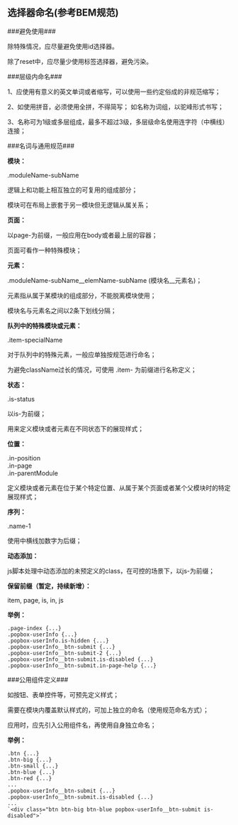 选择器命名(参考BEM规范)
------------

###避免使用###

除特殊情况，应尽量避免使用id选择器。

除了reset中，应尽量少使用标签选择器，避免污染。

###层级内命名###

1、应使用有意义的英文单词或者缩写，可以使用一些约定俗成的非规范缩写；

2、如使用拼音，必须使用全拼，不得简写； 如名称为词组，以驼峰形式书写；

3、名称可为1级或多层组成，最多不超过3级，多层级命名使用连字符（中横线）连接；

###名词与通用规范###

**模块：**

.moduleName-subName
 
逻辑上和功能上相互独立的可复用的组成部分；
 
模块可在布局上嵌套于另一模块但无逻辑从属关系；
 
**页面：** 

以page-为前缀，一般应用在body或者最上层的容器；

页面可看作一种特殊模块；

**元素：**

 .moduleName-subName__elemName-subName (模块名__元素名)；
 
 元素指从属于某模块的组成部分，不能脱离模块使用；
 
 模块名与元素名之间以2条下划线分隔；

**队列中的特殊模块或元素：**

 .item-specialName

 对于队列中的特殊元素，一般应单独按规范进行命名；

 为避免className过长的情况，可使用 .item- 为前缀进行名称定义；
 
**状态：**

 .is-status
 
 以is-为前缀；
 
 用来定义模块或者元素在不同状态下的展现样式；

**位置：**

 .in-position  
 .in-page  
 .in-parentModule

  定义模块或者元素在位于某个特定位置、从属于某个页面或者某个父模块时的特定展现样式；

**序列：**

 .name-1

 使用中横线加数字为后缀；
 
**动态添加：**

 js脚本处理中动态添加的未预定义的class，在可控的场景下，以js-为前缀；
 
**保留前缀（暂定，持续新增）：**
 
 item, page, is, in, js

**举例：**

    .page-index {...}  
    .popbox-userInfo {...}  
    .popbox-userInfo.is-hidden {...}  
    .popbox-userInfo__btn-submit {...}  
    .popbox-userInfo__btn-submit-2 {...}  
    .popbox-userInfo__btn-submit.is-disabled {...}
    .popbox-userInfo__btn-submit.in-page-help {...}


###公用组件定义###

如按钮、表单控件等，可预先定义样式；

需要在模块内覆盖默认样式的，可加上独立的命名（使用规范命名方式）；

应用时，应先引入公用组件名，再使用自身独立命名；

**举例：**

    .btn {...}  
    .btn-big {...}   
    .btn-small {...}   
    .btn-blue {...}  
    .btn-red {...}  
    ...  
    .popbox-userInfo__btn-submit {...}  
    .popbox-userInfo__btn-submit.is-disabled {...}  
    ...  
    `<div class="btn btn-big btn-blue popbox-userInfo__btn-submit is-disabled">`
